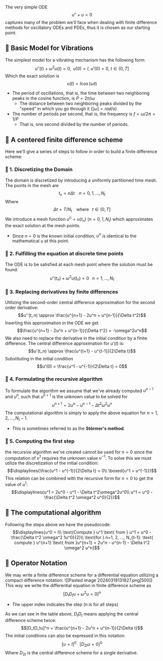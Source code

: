 The very simple ODE
$$u'' + u = 0$$
captures many of the problem we'll face when dealing with finite difference methods for oscillatory ODEs and PDEs, thus it is chosen as our starting point. 


## 🔷 Basic Model for Vibrations
The simplest model for a vibrating mechanism has the following form:
$$u''(t) + \omega^2 u(t) = 0, \;\;u(0) = I, \;u'(0) = 0, \; t \in (0, T]$$
Which the exact solution is
$$u(t) = I\cos(\omega t)$$
- The period of oscillations, that is, the time between two neighboring peaks in the cosine function, is $P = 2\pi/\omega$ 
	- The distance between two neighboring peaks divided by the "speed" in which you go through it ($[\omega] = rad/s$)
- The number of periods per second, that is, the frequency is $f = \omega/2\pi = 1/P$ 
	- That is, one second divided by the number of periods. 


## 🔷 A centered finite difference scheme
Here we'll give a series of steps to follow in order to build a finite difference scheme:

### 🔹 1. Discretizing the Domain
The domain is discretized by introducing a uniformly partitioned time mesh. The points in the mesh are
$$t_n = n\Delta t \;\;\;\; n=0, 1, ..., N_t$$
Where 
$$\Delta t = T/N_t \;\;\;\; \text{where}\;\;\; t \in (0, T]$$
We introduce a mesh function $u^n = u(t_n)$ ($n = 0, 1, N_t$) which approximates the exact solution at the mesh points. 
- Since $n=0$ is the known initial condition, $u^n$ is identical to the mathematical $u$ at this point.

### 🔹 2. Fulfilling the equation at discrete time points
The ODE is to be satisfied at each mesh point where the solution must be found:
$$u''(t_n) + \omega^2u(t_n) = 0 \;\;\; n=1, ..., N_t$$

### 🔹 3. Replacing derivatives by finite differences
Utilizing the second-order central difference approximation for the second order derivative:
$$u''(t_n) \approx \frac{u^{n+1} - 2u^n + u^{n-1}}{\Delta t^2}$$
Inserting this approximation in the ODE we get
$$\frac{u^{n+1} - 2u^n + u^{n-1}}{\Delta t^2} = -\omega^2u^n$$
We also need to replace the derivative in the initial condition by a finite difference. The central difference approximation for $u'(t)$ is:
$$u'(t_n) \approx \frac{u^{t+1} - u^{t-1}}{2\Delta t}$$
Substituting in the initial condition
$$u'(0) = \frac{u^1 - u^{-1}}{2\Delta t} = 0$$

### 🔹 4. Formulating the recursive algorithm
To formulate the algorithm we assume that we've already computed $u^{n-1}$ and $u^n$, such that $u^{n+1}$ is the unknown value to be solved for
$$u^{n+1} = 2u^n - u^{n-1} - \Delta t^2 \omega^2 u^n$$
The computational algorithm is simply to apply the above equation for $n=1, 2, ..., N_t-1$.
- This is sometimes referred to as the **Störmer's method**. 


### 🔹 5. Computing the first step
the recursive algorithm we've created cannot be used for $n=0$ since the computation of $u^1$ requires the unknown value $u^{-1}$. To solve this we must utilize the discretization of the initial condition:
$$\displaylines{\frac{u^1 - u^{-1}}{2\Delta t} = 0\\
\boxed{u^1 = u^{-1}}}$$
This relation can be combined with the recursive form for $n=0$ to get the value of $u^1$:
$$\displaylines{u^1 = 2u^0 - u^1 - \Delta t^2\omega^2u^0\\
u^1 = u^0 - \frac{\Delta t^2 \omega^2 u^0}{2}}$$

## 🔷 The computational algorithm
Following the steps above we have the pseudocode:
$$\displaylines{u^0 = I\\
\text{Compute } u^1 \text{ from } u^1 = u^0 - \frac{\Delta t^2 \omega^2 1u^0}{2}\\
\text{for } n=1, 2, ..., N_{t-1}: \text{ compute } u^{n+1} \text{ from }u^{n+1} = 2u^n - u^{n-1} - \Delta t^2 \omega^2 u^n}$$

## 🔷 Operator Notation
We may write a finite difference scheme for a differential equation utilizing a compact difference notation:
![[Pasted image 20240319131827.png|500]]
This way we write the differential equation in finite difference scheme as
$$[D_tD_tu + \omega^2u = 0]^n$$
- The upper index indicates the step (n is for all steps)

As we can see in the table above, $D_tD_t$ means applying the central difference scheme twice:
$$[D_tD_tu]^n = \frac{u^{n+1} - 2u^n + u^{n-1}}{2\Delta t}$$
The initial conditions can also be expressed in this notation:
$$[u=I]^0 \;\;\; [D_{2t}u = 0]^0$$
Where $D_{2t}$ is the central difference scheme for a single derivative.